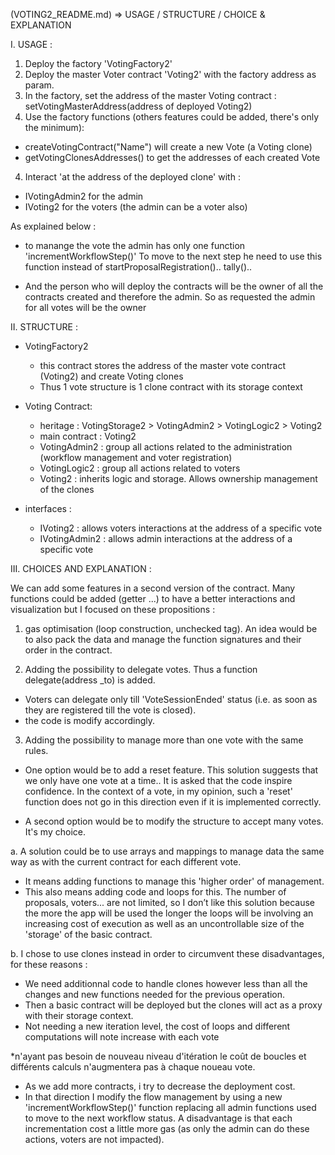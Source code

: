 (VOTING2_README.md) => USAGE / STRUCTURE / CHOICE & EXPLANATION

I. USAGE :

1. Deploy the factory 'VotingFactory2'
2. Deploy the master Voter contract 'Voting2' with the factory address as param.
3. In the factory, set the address of the master Voting contract : setVotingMasterAddress(address of deployed Voting2)
4. Use the factory functions (others features could be added, there's only the minimum):

- createVotingContract("Name") will create a new Vote (a Voting clone)
- getVotingClonesAddresses() to get the addresses of each created Vote

4. Interact 'at the address of the deployed clone' with :

- IVotingAdmin2 for the admin
- IVoting2 for the voters (the admin can be a voter also)

As explained below :

- to manange the vote the admin has only one function 'incrementWorkflowStep()'
  To move to the next step he need to use this function instead of startProposalRegistration().. tally()..

- And the person who will deploy the contracts will be the owner of all the contracts created and therefore the admin. So as requested the admin for all votes will be the owner

II. STRUCTURE :

- VotingFactory2

  - this contract stores the address of the master vote contract (Voting2) and create Voting clones
  - Thus 1 vote structure is 1 clone contract with its storage context

- Voting Contract:

  - heritage : VotingStorage2 > VotingAdmin2 > VotingLogic2 > Voting2
  - main contract : Voting2
  - VotingAdmin2 : group all actions related to the administration (workflow management and voter registration)
  - VotingLogic2 : group all actions related to voters
  - Voting2 : inherits logic and storage. Allows ownership management of the clones

- interfaces :
  - IVoting2 : allows voters interactions at the address of a specific vote
  - IVotingAdmin2 : allows admin interactions at the address of a specific vote

III. CHOICES AND EXPLANATION :

We can add some features in a second version of the contract. Many functions could be added (getter ...) to have a better interactions and visualization but
I focused on these propositions :

1. gas optimisation (loop construction, unchecked tag). An idea would be to also pack the data and manage the function signatures and their order in the contract.

2. Adding the possibility to delegate votes. Thus a function delegate(address \_to) is added.

- Voters can delegate only till 'VoteSessionEnded' status (i.e. as soon as they are registered till the vote is closed).
- the code is modify accordingly.

3. Adding the possibility to manage more than one vote with the same rules.

- One option would be to add a reset feature. This solution suggests that we only have one vote at a time..
  It is asked that the code inspire confidence. In the context of a vote, in my opinion, such a 'reset' function does not go in this direction even if it is implemented correctly.

- A second option would be to modify the structure to accept many votes. It's my choice.

a. A solution could be to use arrays and mappings to manage data the same way as with the current contract for each different vote.

- It means adding functions to manage this 'higher order' of management.
- This also means adding code and loops for this. The number of proposals, voters... are not limited, so I don’t like this solution because the more the app will be used the longer the loops will be involving an increasing cost of execution as well as an uncontrollable size of the 'storage' of the basic contract.

b. I chose to use clones instead in order to circumvent these disadvantages, for these reasons :

- We need additionnal code to handle clones however less than all the changes and new functions needed for the previous operation.
- Then a basic contract will be deployed but the clones will act as a proxy with their storage context.
- Not needing a new iteration level, the cost of loops and different computations will note increase with each vote

\*n'ayant pas besoin de nouveau niveau d'itération le coût de boucles et différents calculs n'augmentera pas à chaque noueau vote.

- As we add more contracts, i try to decrease the deployment cost.
- In that direction I modify the flow management by using a new 'incrementWorkflowStep()' function replacing all admin functions used to move to the next workflow status. A disadvantage is that each incrementation cost a little more gas (as only the admin can do these actions, voters are not impacted).
